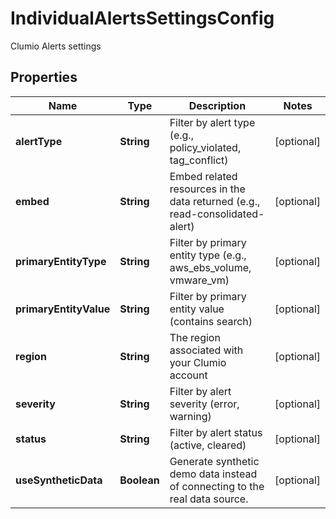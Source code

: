 

# IndividualAlertsSettingsConfig

Clumio Alerts settings

## Properties

| Name | Type | Description | Notes |
|------------ | ------------- | ------------- | -------------|
|**alertType** | **String** | Filter by alert type (e.g., policy_violated, tag_conflict) |  [optional] |
|**embed** | **String** | Embed related resources in the data returned (e.g., read-consolidated-alert) |  [optional] |
|**primaryEntityType** | **String** | Filter by primary entity type (e.g., aws_ebs_volume, vmware_vm) |  [optional] |
|**primaryEntityValue** | **String** | Filter by primary entity value (contains search) |  [optional] |
|**region** | **String** | The region associated with your Clumio account |  [optional] |
|**severity** | **String** | Filter by alert severity (error, warning) |  [optional] |
|**status** | **String** | Filter by alert status (active, cleared) |  [optional] |
|**useSyntheticData** | **Boolean** | Generate synthetic demo data instead of connecting to the real data source. |  [optional] |



